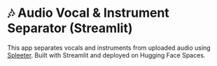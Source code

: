 # 🎶 Audio Vocal & Instrument Separator (Streamlit)

This app separates vocals and instruments from uploaded audio using [Spleeter](https://github.com/deezer/spleeter). Built with Streamlit and deployed on Hugging Face Spaces.
